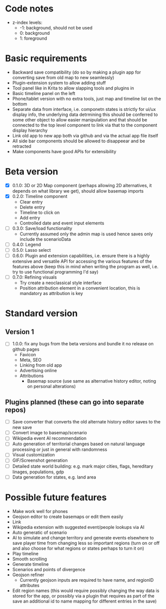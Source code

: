 # Code notes
- z-index levels:
  - -1: background, should not be used
  - 0: background
  - 1: foreground
# Basic requirements
- Backward save compatibility (do so by making a plugin app for converting save from old map to new seamlessly)
- Plugin-extension system to allow adding stuff
- Tool panel like in Krita to allow slapping tools and plugins in
- Basic timeline panel on the left
- Phone/tablet version with no extra tools, just map and timeline list on the bottom
- Separate data from interface, i.e. componetn states is strictly for ui/ux display info, the underlying data detrmining this should be conferred to some other object to allow easier manipulation and that should be connected to the top level component to link via that to the component display hierarchy
- Link old app to new app both via github and via the actual app file itself
- All side bar components should be allowed to disappeear and be retracted
- Make components have good APIs for extensibility
# Beta version
- [x] 0.1.0: 3D or 2D Map component (perhaps allowing 2D alternatives, it depends on what library we get), should allow basemap imports
- [x] 0.2.0: Timeline component
  - Clear entry
  - Delete entry
  - Timeline to click on
  - Add entry
  - Controlled date and event input elements
- [ ] 0.3.0: Save/load functionality
  - Currently assumed only the admin map is used hence saves only include the scenarioData
- [ ] 0.4.0: Legend
- [ ] 0.5.0: Lasso select
- [ ] 0.6.0: Plugin and extension capabilities, i.e. ensure there is a highly extensive and versatile API for accessing the various features of the features above (keep this in mind when writing the program as well, i.e. try to use functional programming I'd say)
- [ ] 0.7.0: Refining visuals
  - Try create a neoclassical style interface
  - Position attribution element in a convenient location, this is mandatory as attribution is key
# Standard version
## Version 1
- [ ] 1.0.0: fix any bugs from the beta versions and bundle it no release on github pages
    - Favicon
    - Meta, SEO
    - Linking from old app
    - Advertising online
    - Attributions
      - Basemap source (use same as alternative history editor, noting on personal alterations)
## Plugins planned (these can go into separate repos)
- [ ] Save converter that converts the old alternate history editor saves to the new save
- [ ] Convert image to basemap/scenario
- [ ] Wikipedia event AI recommendation
- [ ] Auto generation of territorial changes based on natural language processing or just in general with randomness
- [ ] Visual customization
- [ ] GIF/Screenshot generation
- [ ] Detailed state world building: e.g. mark major cities, flags, hereditary linages, populations, gdp
- [ ] Data generation for states, e.g. land area
# Possible future features
- Make work well for phones
- Geojson editor to create basemaps or edit them easily
- Link
- Wikipedia extension with suggested event/people lookups via AI
- Auto generatic of scenario
- AI to simulate and change territory and generate events elsewhere to save player time from changing less so important regions (turn on or off and also choose for what regions or states perhaps to turn it on)
- Play timeline
- Smooth scrolling
- Generate timeline
- Scenarios and points of divergence
- Geojson refiner
  - Currently geojson inputs are required to have name, and regionID attributes
- Edit region names (this would require possibly changing the way data is stored for the app, or possibly via a plugin that requires as part of the save an additional id to name mapping for different entries in the save)